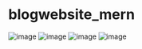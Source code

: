 # blogwebsite_mern
![image](https://user-images.githubusercontent.com/47470542/152832055-fa32c8ba-bd7f-4101-9f7e-a78e0c8101bd.png)
![image](https://user-images.githubusercontent.com/47470542/152832101-f866ca0c-6c34-4737-acc5-60bacc785e8a.png)
![image](https://user-images.githubusercontent.com/47470542/152832198-3c42cf9c-04fc-41a6-9d34-cfe9faf88134.png)
![image](https://user-images.githubusercontent.com/47470542/152832317-b10935fc-a3e0-4c4d-a773-40776d845555.png)
